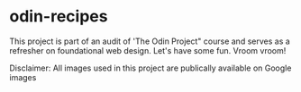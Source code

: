# odin-recipes
This project is part of an audit of 'The Odin Project" course and serves as a refresher on foundational web design. Let's have some fun. Vroom vroom!

Disclaimer: All images used in this project are publically available on Google images